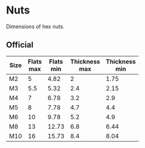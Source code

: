 # Nuts

Dimensions of hex nuts.

## Official

| Size | Flats<br/>max | Flats<br/>min | Thickness<br/>max | Thickness<br/>min |
|------|---------------|---------------|-------------------|-------------------|
| M2   | 5             | 4.82          | 2                 | 1.75              |
| M3   | 5.5           | 5.32          | 2.4               | 2.15              |
| M4   | 7             | 6.78          | 3.2               | 2.9               |
| M5   | 8             | 7.78          | 4.7               | 4.4               |
| M6   | 10            | 9.78          | 5.2               | 4.9               |
| M8   | 13            | 12.73         | 6.8               | 6.44              |
| M10  | 16            | 15.73         | 8.4               | 8.04              |
